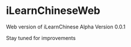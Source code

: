 iLearnChineseWeb
================

Web version of iLearnChinese
Alpha Version 0.0.1

Stay tuned for improvements
